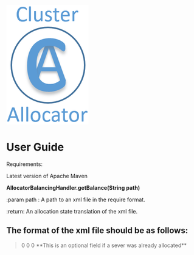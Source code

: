 ﻿![Screenshot](/pictures/ClusterAllocatorLogo.png)

# User Guide
Requirements: 

  Latest version of Apache Maven
  
**AllocatorBalancingHandler.getBalance(String path)**

:param path : A path to an xml file in the require format.

:return: An allocation state translation of the xml file.

## The format of the xml file should be as follows:

> <AllocatorBalance id="1">
>  <id> 0 </id>
>  <clusterList id="2">
>   <Cluster id="3">
>     <id> 0 </id>
>     <requiredCpuCores> <NUMBER> </requiredCpuCores>
>     <requiredMemory> <NUMBER> </requiredMemory>
>     <requiredNetworkBandwidth> <NUMBER> </requiredNetworkBandwidth>
>   </Cluster>
>  </clusterList>
>  <serverList id="4">
>   <Server id="5">
>     <id> 0 </id>
>     <cpuCores> <NUMBER> </cpuCores>
>     <memory> <NUMBER> </memory>
>     <networkBandwidth> <NUMBER> </networkBandwidth>
>     <originalCluster> <NUMBER> </originalCluster> **This is an optional field if a sever was already allocated**
>   </Server>
>  </serverList>
> </AllocatorBalance>
